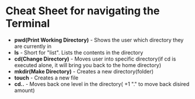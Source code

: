 # Cheat Sheet for navigating the Terminal

- **pwd(Print Working Directory)** - Shows the user which directory they are currently in
- **ls** - Short for "list". Lists the contents in the directory
- **cd(Change Directory)** - Moves user into specific directory(if cd is executed alone, it will bring you back to the home directory)
- **mkdir(Make Directory)** - Creates a new directory(folder)
- **touch** - Creates a new file
- **cd..** - Moves back one level in the directory( +1 "." to move back disired amount)
